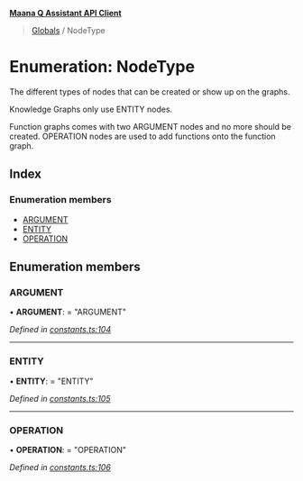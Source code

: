 **[Maana Q Assistant API Client](../README.md)**

> [Globals](../README.md) / NodeType

# Enumeration: NodeType

The different types of nodes that can be created or show up on the graphs.

Knowledge Graphs only use ENTITY nodes.

Function graphs comes with two ARGUMENT nodes and no more should be created.
OPERATION nodes are used to add functions onto the function graph.

## Index

### Enumeration members

* [ARGUMENT](nodetype.md#argument)
* [ENTITY](nodetype.md#entity)
* [OPERATION](nodetype.md#operation)

## Enumeration members

### ARGUMENT

•  **ARGUMENT**:  = "ARGUMENT"

*Defined in [constants.ts:104](https://github.com/maana-io/q-assistant-client/blob/develop/src/constants.ts#L104)*

___

### ENTITY

•  **ENTITY**:  = "ENTITY"

*Defined in [constants.ts:105](https://github.com/maana-io/q-assistant-client/blob/develop/src/constants.ts#L105)*

___

### OPERATION

•  **OPERATION**:  = "OPERATION"

*Defined in [constants.ts:106](https://github.com/maana-io/q-assistant-client/blob/develop/src/constants.ts#L106)*

